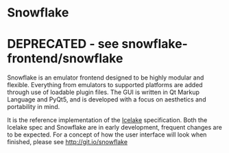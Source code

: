 Snowflake
=========

DEPRECATED - see snowflake-frontend/snowflake
=============================================
Snowflake is an emulator frontend designed to be highly modular and flexible. Everything from emulators to supported platforms are added through use of loadable plugin files.
The GUI is written in Qt Markup Language and PyQt5, and is developed with a focus on aesthetics and portability in mind.

It is the reference implementation of the [Icelake](https://github.com/ron975/icelake) specification. Both the Icelake spec and Snowflake are in early development, frequent changes are to be expected. For a concept of how the user interface will look when finished, please see http://git.io/snowflake
